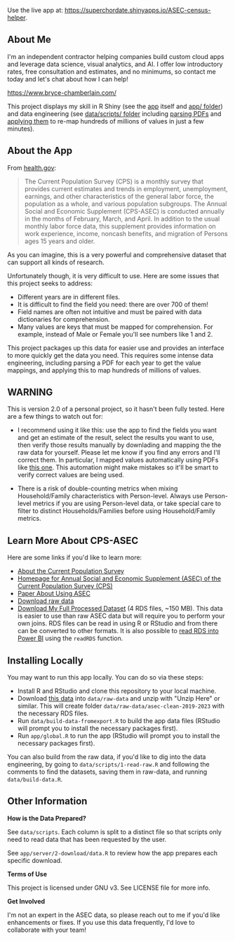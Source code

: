 Use the live app at: https://superchordate.shinyapps.io/ASEC-census-helper.

## About Me

I'm an independent contractor helping companies build custom cloud apps and leverage data science, visual analytics, and AI. I offer low introductory rates, free consultation and estimates, and no minimums, so contact me today and let's chat about how I can help!

https://www.bryce-chamberlain.com/

This project displays my skill in R Shiny (see the [app](https://superchordate.shinyapps.io/ASEC-census-helper) itself and [app/ folder](https://github.com/superchordate/ASEC-census-helper/tree/main/app)) and data engineering (see [data/scripts/ folder](https://github.com/superchordate/ASEC-census-helper/tree/main/data/scripts) including [parsing PDFs](https://github.com/superchordate/ASEC-census-helper/blob/main/data/scripts/2-data-dictionary.R) and [applying them](https://github.com/superchordate/ASEC-census-helper/blob/main/data/scripts/3-aggregate-clean.R) to re-map hundreds of millions of values in just a few minutes).

## About the App

From [health.gov](https://health.gov/healthypeople/objectives-and-data/data-sources-and-methods/data-sources/current-population-survey-annual-social-and-economic-supplement-cps-asec):

> The Current Population Survey (CPS) is a monthly survey that provides current estimates and trends in employment, unemployment, earnings, and  other characteristics of the general labor force, the population as a  whole, and various population subgroups. The Annual Social and Economic  Supplement (CPS-ASEC) is conducted annually in the months of February, March, and April. In addition to the usual monthly labor force data, this supplement provides information on work experience, income, noncash benefits, and migration of Persons ages 15 years and older.

As you can imagine, this is a very powerful and comprehensive dataset that can support all kinds of research. 

Unfortunately though, it is very difficult to use. Here are some issues that this project seeks to address:

* Different years are in different files.
* It is difficult to find the field you need: there are over 700 of them!
* Field names are often not intuitive and must be paired with data dictionaries for comprehension. 
* Many values are keys that must be mapped for comprehension. For example, instead of Male or Female you'll see numbers like 1 and 2.

This project packages up this data for easier use and provides an interface to more quickly get the data you need. This requires some intense data engineering, including parsing a PDF for each year to get the value mappings, and applying this to map hundreds of millions of values. 

## WARNING

This is version 2.0 of a personal project, so it hasn't been fully tested. Here are a few things to watch out for:

* I recommend using it like this: use the app to find the fields you want and get an estimate of the result, select the results you want to use, then verify those results manually by downlading and mapping the the raw data for yourself. Please let me know if you find any errors and I'll correct them. In particular, I mapped values automatically using PDFs like [this one](https://www2.census.gov/programs-surveys/cps/datasets/2023/march/asec2023_ddl_pub_full.pdf). This automation might make mistakes so it'll be smart to verify correct values are being used.

* There is a risk of double-counting metrics when mixing Household/Family characteristics with Person-level. Always use Person-level metrics if you are using Person-level data, or take special care to filter to distinct Households/Families before using Household/Family metrics. 

## Learn More About CPS-ASEC

Here are some links if you'd like to learn more:

* [About the Current Population Survey](https://www.census.gov/programs-surveys/cps/about.html)
* [Homepage for Annual Social and Economic Supplement (ASEC) of the Current Population Survey (CPS)](https://www.census.gov/programs-surveys/saipe/guidance/model-input-data/cpsasec.html)
* [Paper About Using ASEC](https://cps.ipums.org/cps/resources/linking/4.workingpaper16.pdf)
* [Download raw data](https://www.census.gov/data/datasets/time-series/demo/cps/cps-asec.2020.html)
* [Download My Full Processed Dataset](https://storage.googleapis.com/data-downloads-by-bryce/asec-clean-2019-2023.zip) (4 RDS files, ~150 MB). This data is easier to use than raw ASEC data but will require you to perform your own joins. RDS files can be read in using R or RStudio and from there can be converted to other formats. It is also possible to [read RDS into Power BI](https://www.sqlshack.com/import-data-using-r-in-power-bi/) using the `readRDS` function.

## Installing Locally

You may want to run this app locally. You can do so via these steps:

* Install R and RStudio and clone this repository to your local machine.
* Download [this data](https://storage.googleapis.com/data-downloads-by-bryce/asec-clean-2019-2023.zip) into `data/raw-data` and unzip with "Unzip Here" or similar. This will create folder `data/raw-data/asec-clean-2019-2023` with the necessary RDS files. 
* Run `data/build-data-fromexport.R` to build the app data files (RStudio will prompt you to install the necessary packages first).
* Run `app/global.R` to run the app (RStudio will prompt you to install the necessary packages first).

You can also build from the raw data, if you'd like to dig into the data engineering, by going to `data/scripts/1-read-raw.R` and following the comments to find the datasets, saving them in raw-data, and running `data/build-data.R`.

## Other Information

**How is the Data Prepared?**

See `data/scripts`. Each column is split to a distinct file so that scripts only need to read data that has been requested by the user. 

See `app/server/2-download/data.R` to review how the app prepares each specific download. 

**Terms of Use**

This project is licensed under GNU v3. See LICENSE file for more info. 

**Get Involved**

I'm not an expert in the ASEC data, so please reach out to me if you'd like enhancements or fixes. If you use this data frequently, I'd love to collaborate with your team!  

